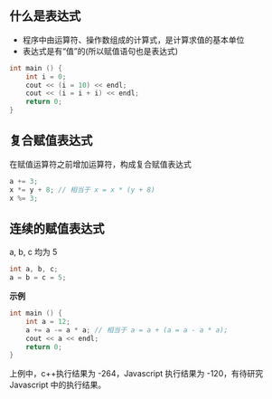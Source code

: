 ## 什么是表达式

- 程序中由运算符、操作数组成的计算式，是计算求值的基本单位
- 表达式是有“值”的(所以赋值语句也是表达式)

```c++
int main () {
    int i = 0;
    cout << (i = 10) << endl;
    cout << (i = i + i) << endl;
    return 0;
}
```

## 复合赋值表达式

在赋值运算符之前增加运算符，构成复合赋值表达式

```c++
a += 3;
x *= y + 8; // 相当于 x = x * (y + 8)
x %= 3;
```

## 连续的赋值表达式

a, b, c 均为 5

```c++
int a, b, c;
a = b = c = 5;
```

**示例**

```c++
int main () {
    int a = 12;
    a += a -= a * a; // 相当于 a = a + (a = a - a * a);
    cout << a << endl;
    return 0;
}
```

上例中，c++执行结果为 -264，Javascript 执行结果为 -120，有待研究 Javascript 中的执行结果。
